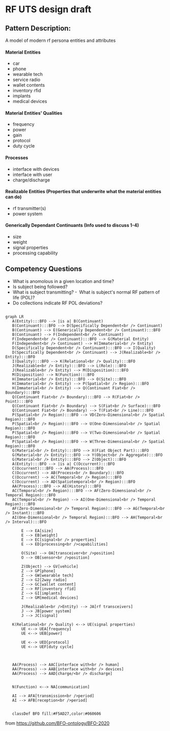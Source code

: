 # RF UTS design draft
## Pattern Description:
A model of modern rf persona entities and attributes
#### Material Entities
- car
- phone
- wearable tech
- service radio
- wallet contents
- inventory rfid
- implants
- medical devices
#### Material Entities' Qualities
- frequency
- power
- gain
- protocol
- duty cycle
#### Processes
- interface with devices
- interface with user
- charge/discharge
#### Realizable Entities (Properties that underwrite what the material entities can do)
- rf transmitter(s)
- power system
#### Generically Dependant Continuants (Info used to discuss 1-4)
- size
- weight
- signal properties
- processing capability
## Competency Questions
- What is anomolous in a given location and time?
- Is subject being followed?
- What is subject transmitting?
- What is subject's normal RF pattern of life (POL)?
- Do collections indicate RF POL deviations?

 ```mermaid

graph LR
    A(Entity):::BFO --> |is a| B(Continuant)
    B(Continuant):::BFO --> D(Specifically Dependent<br /> Continuant)
    B(Continuant) --> E(Generically Dependent<br /> Continuant):::BFO
    B(Continuant) --> F(Independent<br /> Continuant)
    F(Independent<br /> Continuant):::BFO --> G(Material Entity)
    F(Independent<br /> Continuant) --> H(Immaterial<br /> Entity)
    D(Specifically Dependent<br /> Continuant):::BFO --> I(Quality)
    D(Specifically Dependent<br /> Continuant) --> J(Realizable<br /> Entity):::BFO
    I(Quality):::BFO --> K(Relational<br /> Quality):::BFO
    J(Realizable<br /> Entity):::BFO --> L(Role):::BFO
    J(Realizable<br /> Entity) --> M(Disposition):::BFO
    M(Disposition) --> N(Function):::BFO
    H(Immaterial<br /> Entity):::BFO --> O(Site):::BFO
    H(Immaterial<br /> Entity) --> P(Spatial<br /> Region):::BFO
    H(Immaterial<br /> Entity) --> Q(Continuant Fiat<br /> Boundary):::BFO
    Q(Continuant Fiat<br /> Boundary):::BFO --> R(Fiat<br /> Point):::BFO
    Q(Continuant Fiat<br /> Boundary) --> S(Fiat<br /> Surface):::BFO
    Q(Continuant Fiat<br /> Boundary) --> T(Fiat<br /> Line):::BFO
    P(Spatial<br /> Region):::BFO --> VD(Zero-Dimensional<br /> Spatial Region):::BFO
    P(Spatial<br /> Region):::BFO --> U(One-Dimensional<br /> Spatial Region):::BFO
    P(Spatial<br /> Region):::BFO --> V(Two-Dimensional<br /> Spatial Region):::BFO
    P(Spatial<br /> Region):::BFO --> W(Three-Dimensional<br /> Spatial Region):::BFO
    G(Material<br /> Entity):::BFO --> X(Fiat Object Part):::BFO
    G(Material<br /> Entity):::BFO --> Y(Object<br /> Aggregate):::BFO
    G(Material<br /> Entity):::BFO --> Z(Object):::BFO
    A(Entity):::BFO --> |is a| C(Occurrent):::BFO
    C(Occurrent):::BFO --> AA(Process):::BFO
    C(Occurrent) --> AB(Process<br /> Boundary):::BFO
    C(Occurrent) --> AC(Temporal<br /> Region):::BFO
    C(Occurrent) --> AD(Spatiotemporal<br /> Region):::BFO
    AA(Process):::BFO --> AE(History):::BFO
    AC(Temporal<br /> Region):::BFO --> AF(Zero-Dimensional<br /> Temporal Region):::BFO
    AC(Temporal<br /> Region) --> AI(One-Dimensional<br /> Temporal Region):::BFO
    AF(Zero-Dimensional<br /> Temporal Region):::BFO --> AG(Temporal<br /> Instant):::BFO
    AI(One-Dimensional<br /> Temporal Region):::BFO --> AH(Temporal<br /> Interval):::BFO
    	
    	E --> EA[size]
    	E --> EB[weight]
    	E --> EC[signal<br /> properties]
    	E --> ED[processing<br />capabilities]
		
		O(Site) --> OA[transceiver<br />position]
		O --> OB[sensor<br />position]
    	
		Z(Object) --> GV[vehicle]
		Z --> GP[phone]
		Z --> GW[wearable tech]
		Z --> G2[2way radio]
		Z --> GC[wallet content]
		Z --> RF[inventory rfid]
		Z --> GI[implants]
		Z --> GM[medical devices]
    	
    	J(Realizable<br />Entity) --> JA[rf transceivers]
    	J --> JB[power system]
		J --> JC[signal]
    	
	K(Relational<br /> Quality) <--> UE(signal properties)
		UE <--> UEA[frequency]
		UE <--> UEB[power]
		
		UE <--> UED[protocol]
		UE <--> UEF[duty cycle]
		


	AA(Process) --> AAC[interface with<br /> human]
	AA(Process) --> AAB[interface with<br /> devices]
	AA(Process) --> AAD[charge/<br /> discharge]
	
	
	N(Function) <--> NA[communication]
	        
	AI --> AFA[transmission<br />period]
	AI --> AFB[reception<br />period]


    classDef BFO fill:#F5AD27,color:#060606
```
from https://github.com/BFO-ontology/BFO-2020

